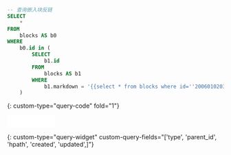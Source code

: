 ```sql
-- 查询嵌入块反链
SELECT
    *
FROM
    blocks AS b0
WHERE
    b0.id in (
        SELECT
            b1.id
        FROM
            blocks AS b1
        WHERE
            b1.markdown = '{{select * from blocks where id=''20060102030405-abcdefg''}}'
    )
```
{: custom-type="query-code" fold="1"}

<iframe src="/widgets/Query" data-src="/widgets/Query" data-subtype="widget" border="0" frameborder="no" framespacing="0" allowfullscreen="true" style="width: 8em; height: 2em; border: none; background-color: transparent;"></iframe>

{: custom-type="query-widget" custom-query-fields="['type', 'parent_id', 'hpath', 'created', 'updated',]"}
